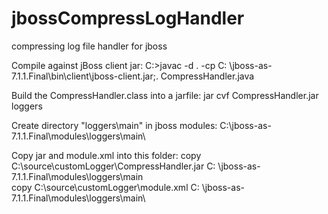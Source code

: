 # jbossCompressLogHandler
compressing log file handler for jboss

Compile against jBoss client jar:
C:\>javac -d . -cp C: \jboss-as-7.1.1.Final\bin\client\jboss-client.jar;. CompressHandler.java

Build the CompressHandler.class into a jarfile:
jar cvf CompressHandler.jar loggers

Create directory "loggers\main" in jboss modules:
C:\jboss-as-7.1.1.Final\modules\loggers\main\

Copy jar and module.xml into this folder:
copy C:\source\customLogger\CompressHandler.jar C: \jboss-as-7.1.1.Final\modules\loggers\main\
copy C:\source\customLogger\module.xml C: \jboss-as-7.1.1.Final\modules\loggers\main\
